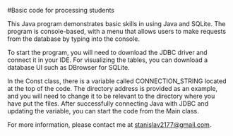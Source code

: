 #Basic code for processing students

This Java program demonstrates basic skills in using Java and SQLite. The program is console-based, with a menu that allows users to make requests from the database by typing into the console.

To start the program, you will need to download the JDBC driver and connect it in your IDE. For visualizing the tables, you can download a database UI such as DBrowser for SQLite.

In the Const class, there is a variable called CONNECTION_STRING located at the top of the code. The directory address is provided as an example, and you will need to change it to be relevant to the directory where you have put the files. After successfully connecting Java with JDBC and updating the variable, you can start the code from the Main class.

For more information, please contact me at stanislav2177@gmail.com.
